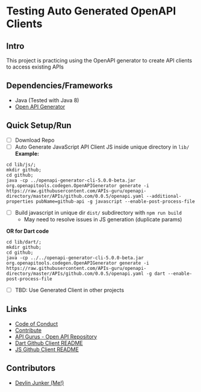 # Testing Auto Generated OpenAPI Clients


## Intro

This project is practicing using the OpenAPI generator to create API clients to access existing APIs

## Dependencies/Frameworks

- Java (Tested with Java 8)
- [Open API Generator](https://search.maven.org/search?q=a:openapi-generator-cli)

## Quick Setup/Run

- [ ] Download Repo
- [ ] Auto Generate JavaScript API Client JS inside unique directory in  `lib/`  
**Example:**
```
cd lib/js/;
mkdir github;
cd github;
java -cp ../openapi-generator-cli-5.0.0-beta.jar org.openapitools.codegen.OpenAPIGenerator generate -i https://raw.githubusercontent.com/APIs-guru/openapi-directory/master/APIs/github.com/0.0.5/openapi.yaml --additional-properties pubName=github-api -g javascript --enable-post-process-file
```
- [ ] Build javascript in unique dir `dist/` subdirectory with `npm run build`
   - May need to resolve issues in JS generation (duplicate params)

**OR for Dart code**
```
cd lib/dart/;
mkdir github;
cd github;
java -cp ../../openapi-generator-cli-5.0.0-beta.jar org.openapitools.codegen.OpenAPIGenerator generate -i https://raw.githubusercontent.com/APIs-guru/openapi-directory/master/APIs/github.com/0.0.5/openapi.yaml -g dart --enable-post-process-file
```

- [ ] TBD: Use Generated Client in other projects


## Links

- [Code of Conduct](CODE_OF_CONDUCT.md)
- [Contribute](CONTRIBUTING.md)
- [API Gurus - Open API Repository](https://github.com/APIs-guru/openapi-directory)
- [Dart Github Client README](tree/master/lib/dart/github)
- [JS Github Client README](tree/master/lib/js/github)

## Contributors

- [Devlin Junker (Me!)](mailto:devlinjunker@gmail.com)
